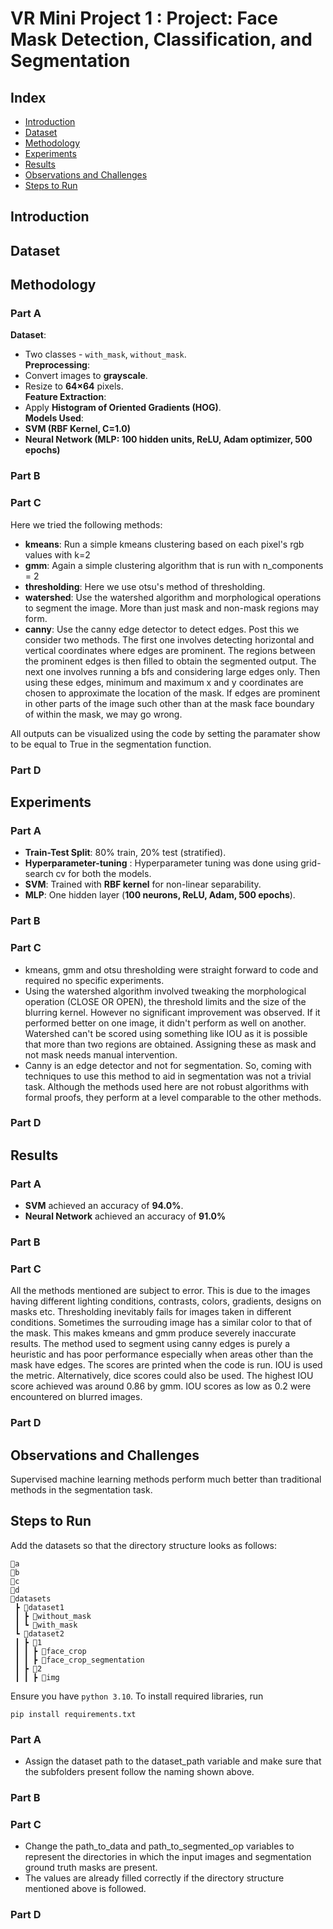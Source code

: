 # VR Mini Project 1 : Project: Face Mask Detection, Classification, and Segmentation

## Index

- [Introduction](#introduction)
- [Dataset](#dataset)
- [Methodology](#methodology)
- [Experiments](#experiments)
- [Results](#results)
- [Observations and Challenges](#observations-and-challenges)
- [Steps to Run](#steps-to-run)

## Introduction

## Dataset

## Methodology

### Part A
**Dataset**: 
   - Two classes - `with_mask`, `without_mask`.  
**Preprocessing**:  
   - Convert images to **grayscale**.  
   - Resize to **64×64** pixels.  
**Feature Extraction**:  
   - Apply **Histogram of Oriented Gradients (HOG)**.  
**Models Used**:  
   - **SVM (RBF Kernel, C=1.0)**  
   - **Neural Network (MLP: 100 hidden units, ReLU, Adam optimizer, 500 epochs)**  

### Part B

### Part C
Here we tried the following methods:
- **kmeans**: Run a simple kmeans clustering based on each pixel's rgb values with k=2
- **gmm**: Again a simple clustering algorithm that is run with n_components = 2
- **thresholding**: Here we use otsu's method of thresholding. 
- **watershed**: Use the watershed algorithm and morphological operations to segment the image. More than just mask and non-mask regions may form.
- **canny**: Use the canny edge detector to detect edges. Post this we consider two methods.
The first one involves detecting horizontal and vertical coordinates where edges are prominent. The regions between the prominent 
edges is then filled to obtain the segmented output.
The next one involves running a bfs and considering large edges only. Then using these edges,
minimum and maximum x and y coordinates are chosen to approximate the location of the mask.
If edges are prominent in other parts of the image such other than at the mask face boundary of within the mask, we may go wrong.

All outputs can be visualized using the code by setting the paramater show to be equal to True in the segmentation function.


### Part D

## Experiments

### Part A
- **Train-Test Split**: 80% train, 20% test (stratified).  
- **Hyperparameter-tuning** : Hyperparameter tuning was done using grid-search cv for both the models.
- **SVM**: Trained with **RBF kernel** for non-linear separability.  
- **MLP**: One hidden layer (**100 neurons, ReLU, Adam, 500 epochs**).  

### Part B

### Part C
- kmeans, gmm and otsu thresholding were straight forward to code and required no specific experiments.
- Using the watershed algorithm involved tweaking the morphological operation (CLOSE OR OPEN), the threshold limits 
   and the size of the blurring kernel. However no significant improvement was observed. 
   If it performed better on one image, it didn't perform as well on another.
   Watershed can't be scored using something like IOU as it is possible that more than two regions are obtained.
   Assigning these as mask and not mask needs manual intervention.
- Canny is an edge detector and not for segmentation. So, coming with techniques to use this method to aid in 
   segmentation was not a trivial task. Although the methods used here are not robust algorithms with formal proofs,
   they perform at a level comparable to the other methods.


### Part D

## Results

### Part A
- **SVM** achieved an accuracy of **94.0%**.
- **Neural Network** achieved an accuracy of **91.0%**

### Part B

### Part C
All the methods mentioned are subject to error. This is due to the images having different lighting conditions, contrasts,
colors, gradients, designs on masks etc. Thresholding inevitably fails for images taken in different conditions.
Sometimes the surrouding image has a similar color to that of the mask. This makes kmeans and gmm produce severely inaccurate results.
The method used to segment using canny edges is purely a heuristic and has poor performance especially when areas other than the mask have edges.
The scores are printed when the code is run. IOU is used the metric. Alternatively, dice scores could also be used.
The highest IOU score achieved was around 0.86 by gmm. IOU scores as low as 0.2 were encountered on blurred images.

### Part D

## Observations and Challenges
Supervised machine learning methods perform much better than traditional methods in the segmentation task.

## Steps to Run

Add the datasets so that the directory structure looks as follows:

```
📂a
📂b
📂c
📂d
📂datasets
 ┣ 📂dataset1
 ┃ ┣ 📂without_mask
 ┃ ┗ 📂with_mask
 ┗ 📂dataset2
 ┃ ┣ 📂1
 ┃ ┃ ┣ 📂face_crop
 ┃ ┃ ┣ 📂face_crop_segmentation
 ┃ ┣ 📂2
 ┃ ┃ ┣ 📂img
```

Ensure you have `python 3.10`. To install required libraries, run 

```
pip install requirements.txt
```

### Part A
- Assign the dataset path to the dataset_path variable and make sure that the subfolders present follow the naming shown above.

### Part B

### Part C
- Change the path_to_data and path_to_segmented_op variables to represent the directories in which the input images and segmentation ground truth masks are present.
- The values are already filled correctly if the directory structure mentioned above is followed.

### Part D

